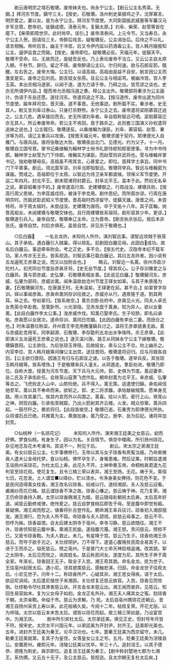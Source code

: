 <!-- { "loadSidebar": true } -->
　　剧云唐明宗之壻石敬瑭。废帝妹夫也。尙永宁公主。【剧云公主名秀英。无据。】拜河东节度。鎭守三关。【按史。石敬瑭。洛州刺史臬捩鸡之子。沈厚寡言。明宗爱之。妻以女。是为永宁公主。拜河东节度使。大同彰国振武威塞等军蕃汉马步军总管。愍帝初。徙鎭成德。淸泰元年。复鎭太原。】刘阜、柴荣、赵莹等皆在麾下。【柴荣即周世宗。此时尙早。误引。】废帝淸泰间。上元令节。又当寿旦。永宁公主入贺。因请往三关。帝醉后戏言。疑敬瑭反。公主谒张后。后待之不以礼。语言相触。帝听后言。幽主于冷宫。后又令伊内监以药酒毒公主。宫人韩月娥报知公主。逼伊监食之而毙。【按史。废帝即位。疑敬瑭必反。天福元年。徙鎭天平。敬瑭不受命。曰。无故而迁。是疑吾反也。乃上表论废帝不当立。又云公主自太原入朝。千秋节。辞归。留之不得。废帝醉语公主曰。尔归何速。欲与石郎反耶。旣醒。左右告之。废帝大悔。公主归。以语高祖。高祖由是益不自安。剧言因公主而激变是实。废帝之后刘氏。剧言妓女张燕。且云公主与相诟骂。被幽冷宫。宫人李玉英。本出丞相冯道家。以闻于道。道为力请于帝。乃释之出。皆荒谬之谈也。史亦无所谓伊内监。】旣而帝允丞相冯道之奏。释公主出外。敬瑭部将秦涉为公主画计。伪请于东岳还愿。遂往河东。帝遣将追之不及。【按冯道传。废帝出道为同州节度使。踰年拜司空。晋灭唐。道不事晋。无他事迹。剧所载不实。秦涉者。史无其人。剧又言刘阜过泰山。只身打杀野熊。永宁公主之去。废帝遣将梁刚慕容迁追之。公主几危。遇阜接应而去。史无所谓刘阜者。阜自叙称智远可哂。梁刚慕容迁亦无其人。所云奉废帝命。若公主不肯回。竟于路杀之。此则套三国演义孙权遣将追妹之说也。】公主旣归。敬瑭遂反。以桑维翰为谋臣。刘阜、慕容韬、赵莹、秦涉等为将。请辽主重兵以攻唐。【按晋天福元年。敬瑭求援于契丹。耶律德光入自雁门。与唐兵战。唐将张敬达大败。敬瑭夜出北门。见德光。约为父子。十一月。敬瑭自立国号晋。掌书记桑维翰为翰林学士尙书礼部侍郎知枢密使事。寻为中书侍郎。翰林学士赵莹为门下侍郎。维翰实为谋臣。而赵莹则非武将也。莹与维翰并掌书记。独劝敬瑭毋反。高祖虽不用其言。心甚爱之。即位。首拜学士承旨。同中书门下平章事。剧云。领北面军谬。刘阜当即指智远。敬瑭将举兵。智远与维翰密为谋画。赞成之。高祖即位于太原。以智远为侍卫亲军都虞候。领保义军节度使。开运二年四月。封北平王。剧末叙诸将封爵云。封阜北平王。盖本于此。然初无名阜之说。慕容韬秦涉不的。】废帝遣高行周、史建瑭御之。行周战没。建瑭兵败。【按高行周父思继。为李匡威戍将。被诛于李克用。剧作思纪。而所叙亦谬。行周在唐明宗时。历振武彰武昭义节度使。晋高祖时西凉留守。徙鎭天雄。唐晋之间。未尝特将。卒于周太祖时。未尝战没。史建瑭为唐将。卒于天佑十八年。其子匡翰。尙晋高祖女。未闻建瑭与敬瑭交锋也。且行周建瑭皆系宿将。剧形容其少年。更谬。】敬瑭遂引兵入。废帝自焚。敬瑭奉辽主命。立为晋帝。【剧言执杀张后。按后本非张氏。废帝自焚。刘后亦俱死。盖皆自焚。非见杀于敬瑭也。】 

　　○后白廱 
　　一名五龙祚。未知何人所作。演刘智远事。谓智远攻贼于铁笼山。其子承佑。遇白廱引入贼巢。得以除乱。前剧因白廱见母。此因白成功。故名后白廱云。事迹牵率附会。考之正史。多不合。【按五代史。汉隐帝本纪不载军功。家人传亦无王氏。皆系揑造。刘智远事已载白廱记。其曰五龙祚者。因小说有五龙逼死王彦章之说。而又以加附会也。】 
　　略云。刘智远一名暠。徐州沛县沙陀村人。初充同台节度岳彦眞牙将。【史无岳节度。】得其欢心。公子存训雅爱之与白廱异。暠与郭彦威、史弘肇、石敬瑭素相友善。【此说见白廱。】敬瑭鎭河东。彦威、弘肇为部将。彦威访暠。闻朱温欲劫沧州节度王铎女如翠。与其子朱景隆为妻。【石敬瑭鎭河东。在唐潞王时。无朱温矣。王铎更在前。甚不合。】如翠曾字存训。铎以事闻彦眞。彦眞命暠同存训往救之。彦威亦从行。遇景隆于道。割其两耳。纵之去。夺如翠归。【皆系凿空。】暠负剑卧岳府中。彦眞见火光。同夫人卓氏女秀英仓卒赴救。至暠卧所。火光渐隐。见赤龙盘于暠身。知为异人。欲以女妻暠。【此段白廱作李太公事。】浼彦威作伐。知暠已娶李氏。生子咬脐。即名曰承佑。彦眞愿以女居次。遂命存训、暠同日完姻。【此因白廱有李岳二妻。而扭合之也。】时朱温篡位称梁。幷州晋王李克用檄藩鎭兵讨之。温将王彦章骁勇无敌。暠与彦威赴克用军。同李嗣源、石敬瑭、李存勖列五龙出水争珠阵。杀王彦章。【此即演义五龙逼死王彦章之说也。】遂灭温兴唐。潞王从珂妹永宁公主下嫁敬瑭。敬瑭鎭晋阳。公主欲往。为后张琼玉谗阻。后故妓女。素与公主不合。劝上幽杀之。内官李应、宫人韩月娥乘间赚公主出宫。送往晋阳。敬瑭遣将迎归。应与月娥各自刭。【公主欲归晋阳。因潞王有归与石郎反之谑。以告于敬瑭。遂举兵反。其张琼玉韩月娥等。皆系增饰。】于是敬瑭率兵入潼关。从珂遁走。羣臣劝进。敬瑭乃即位。自称大晋。授暠为河东节度。天下兵马大元帅。郭、史俱为节度。暠迎妻李、岳二氏及子承佑赴任。会铁笼山寇萧飞虎作乱。朝命封暠为北平王。率彦威、弘肇等击之。飞虎败走入山中。山势险绝。兵不得入。暠无策。适遣使归鎭。承佑闻信驰至军。暠以其不奉命而来。欲斩之。郭、史二将求廱。承佑献破贼策。愿单身觅路。用火攻其巢穴。俟其内变而外以兵围之。暠喜。给以火箭。密行上山。铁笼山之神。阴现白廱。引承佑至贼窟。乃出火箭射其齐云楼。火发。贼众惊窜。暠兵四起。一鼓尽歼之。奏凯将归。【此段皆凿空。】敬瑭已逝。石重贵为耶律德光所执。众将谓石氏已绝。共推暠为主。黄旗加身。暠乃受之。册李、岳为后妃。诸将并加封赏。 

　　○仙桃种（一名琼花记） 
　　未知何人所作。演宋湘王廷美之女慈云。幼而好佛。梦食仙桃。有身生子。因以为名。关目情节。俱空中楼阁。所引扬州琼花。杂见地志及花木考诸书。其说不一。附见于后。 
　　剧云。宋太宗之弟湘王廷美。有女曰慈云公主。七岁事佛修行。玉帝以其与女子琼香有夙寃当报。乃命紫微眞人遣木公金母托梦。食以仙桃。俾怀孕生子。身罹患难。然后证果。时朝旨遣湘玉诣扬州采琼花。为杜太后上寿。此花久不开。土神申奏玉帝。命桐柏眞君遣九花判官至琼花观。使花复生。且令三槁三荣以表异。湘王至扬。无花。祷于天。斋宿七日。花忽发。土人谓宜■以绛纱。贮以淸水。令净身美女捧持。则花色不变。于是民间选得美女桂香。湘王改名曰琼香。如戒以行。道经湘邸。夫人及慈云迎看。甫揭纱而花已槁。慈云谓琼香不净之故。琼香心嗛之。慈云祷于神。花乃复荣。湘王仍命琼香持入朝。太宗以琼香赐湘王为姬。慈云随母赴朝祝太后寿。太后高年好道。闻慈云勤修戒律。绝怜爱之。慈云自梦食桃后即吿于母。至是腹中即觉有娠。甚疑惧。湘王闻而慰之。値番将扑古登作乱。朝命湘王率兵征讨。琼香初入湘邸擅宠。湘王濒行。恐为夫人所不容。命琼香与夫人颉颃。欲慈云母事之。慈云不平。但呼为姊。琼香益恨。会太后建太阴寺于亳州。幸寺习静。慈云欲随往。湘王不许。琼香侦知慈云腹中事。乘湘王凯旋。遂指腹污蔑。湘王怒。责问慈云。搒掠不已。又密令琼香鞫。为夫人救止。未几。有星降于宫。慈云乃生子。琼香劝湘王杀慈云。而夺子欲手刃之。关壮缪阴护。刀不得下。遂遣心腹赂贫民周全易其子。以进于王而杀之。缢死慈云。殡之亳州。于是普门大士命天神启棺返魂。改其貌。挈之太阴寺。太后见而悦之。询其姓名。慈云称民间女。遂度为尼。其所生子养于周全家。年渐长。琼香因王无子。取全子入宫。湘王奇其貌。命名金龙。抚为世子。王往亳州起居太后。遇小尼。讶其貌类慈云。感触悲涕。归邸。命金龙世子往观太后。小尼见世子。问年十二。称琼香所产。心疑其非。湘王思女得疾。请于太后。欲迎尼讽经。太后遣尼偕世子来湘邸。关壮缪复还慈云故容。入宫。琼香见而惊倒。壮缪勒令尽吐其谗害慈云状。幷言金龙本慈云出。湘王闻而骇异。见慈云。知回生易容始末。复为父女母子如初。金龙正名外孙。湘王夫人痛其女之寃。劾琼香于朝。太宗亲鞫。命缢于市。慈云为求解。乃 死。太后自亳州携琼花还朝云。昔湘王自扬州采贡上寿以来。此花枯槁久矣。今阅十二年。枯枝复荣。开花尤丽。以为祥瑞。太宗以慈云本末吿太后。谓皆以琼花而起。故三槁三荣如是。乃设宴宫中。为湘王庆。 
　　剧中所引宋杜太后。太宗弟廷美。俱见正史。但封号年月皆不符。按宋史。太宗太平兴国元年。以弟廷美为开封尹。封齐王。廷美即光美也。五年。进封齐王廷美为秦王。论平汉功也。七年。罢秦王廷美为西京留守。未几。勒秦王廷美就第。复其子为皇侄。女落皇女公主之号。五月。贬秦王廷美为涪陵县公。安置房州。雍熙元年。涪陵公廷美以忧卒。年三十八。追封涪王。以其子德恭、德隆为刺史。眞宗即位。追复涪王廷美为秦王。【剧中称封楚地七郡为七湘王。系伪撰。又云五十无子。及公主慈云。皆揑造。且太宗朝无复杜太后矣。】 
